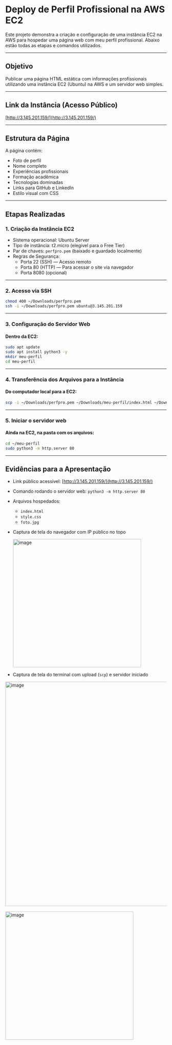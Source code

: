 # Deploy de Perfil Profissional na AWS EC2

Este projeto demonstra a criação e configuração de uma instância EC2 na AWS para hospedar uma página web com meu perfil profissional. Abaixo estão todas as etapas e comandos utilizados.

---

## Objetivo

Publicar uma página HTML estática com informações profissionais utilizando uma instância EC2 (Ubuntu) na AWS e um servidor web simples.

---

## Link da Instância (Acesso Público)

[http://3.145.201.159/](http://3.145.201.159/)

---

## Estrutura da Página

A página contém:
- Foto de perfil
- Nome completo
- Experiências profissionais
- Formação acadêmica
- Tecnologias dominadas
- Links para GitHub e LinkedIn
- Estilo visual com CSS

---

## Etapas Realizadas

### 1. Criação da Instância EC2
- Sistema operacional: Ubuntu Server
- Tipo de instância: t2.micro (elegível para o Free Tier)
- Par de chaves: `perfpro.pem` (baixado e guardado localmente)
- Regras de Segurança:
  - Porta 22 (SSH) — Acesso remoto
  - Porta 80 (HTTP) — Para acessar o site via navegador
  - Porta 8080 (opcional)

---

### 2. Acesso via SSH

```bash
chmod 400 ~/Downloads/perfpro.pem
ssh -i ~/Downloads/perfpro.pem ubuntu@3.145.201.159
```

---

### 3. Configuração do Servidor Web

#### Dentro da EC2:

```bash
sudo apt update
sudo apt install python3 -y
mkdir meu-perfil
cd meu-perfil
```

---

### 4. Transferência dos Arquivos para a Instância

#### Do computador local para a EC2:

```bash
scp -i ~/Downloads/perfpro.pem ~/Downloads/meu-perfil/index.html ~/Downloads/meu-perfil/style.css ~/Downloads/meu-perfil/foto.jpg ubuntu@3.145.201.159:/home/ubuntu/meu-perfil
```

---

### 5. Iniciar o servidor web

#### Ainda na EC2, na pasta com os arquivos:

```bash
cd ~/meu-perfil
sudo python3 -m http.server 80
```

---

## Evidências para a Apresentação

- Link público acessível: [http://3.145.201.159/](http://3.145.201.159/)
- Comando rodando o servidor web: `python3 -m http.server 80`
- Arquivos hospedados:
  - `index.html`
  - `style.css`
  - `foto.jpg`
- Captura de tela do navegador com IP público no topo

  <img width="400" alt="image" src="https://github.com/user-attachments/assets/8d3fe60c-c13a-4fa6-b9af-975aad049df8" />
- Captura de tela do terminal com upload (`scp`) e servidor iniciado
  
<img width="700" alt="image" src="https://github.com/user-attachments/assets/ecdb0750-01e0-4396-8a06-e5f8d04dd55d" />
<br><br>
<img width="400" alt="image" src="https://github.com/user-attachments/assets/f158ba69-6b08-406f-b3d2-d117d81a0427" />


